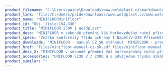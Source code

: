 ```yaml
---
product_filename: "C:\Users\paide\Downloads\www.weldplast.cz\markdown\minifloor-230v.md"
product_link: "file:/C:/Users/paide/Downloads/www.weldplast.cz/www.weldplast.cz/minifloor-230v"
product_name: "MINIFLOORMinifloor"
product_id: "Obj. číslo:154.330"
product_title: "MINIFLOOR 230V | Weldplast"
product_desc: "MINIFLOOR v sekundě přemění Váš horkovzdušný ruční přístroj ve svařovací automat. Zvýší kvalitu svaru usnadní práci a významně ušetří Váš čas. Jeho využití se vyplatí v menších prostorech a to již od délky svaru 12 m. Je velmi lehký (53 kg) a díky tomu snadno přenosný.Jediný automat s nejjednodušším možným připojením ručního horkovzdušného přístroje.Vhodný pro délky svarů od 12 m.Spolehlivá švýcarská kvalita.Vzhledem k 51 mm minimální vzdálenosti od zdi potřebujete jen jediný spoj po celé délce svaru a tím ušetříte mnoho času.MINIFLOOR je velmi lehký – 66 kg (včetně TRIAC / trysky) a snadno přenositelný.Vynikající přesnost po celé délce svaru."
product_specs: "Značka konformity Třída ochrany I NapětíV~230 PříkonW15 pohonná jednotka (1600 s TRIAC AT) FrekvenceHz50/60 Max. teplota°C40 - 620 Rychlostm/min05 - 5 Rozsah průtoku vzduchu%20 - 100 Rozměry (D x Š x V)mm 310 x 225 x 242 495 x 225 x 295 - s TRIAC AT  Hmotnostkg53 (66 včetně trysky)"
product_downloads: "MINIFLOOR - manuál CZ_SK stáhnout  MINIFLOOR - produktový list stáhnout"
product_href: "files/minifloor-manual-cz-sk.pdf files/minifloor-manual-cz-sk.pdf files/minifloor-flyer-cz.pdf files/minifloor-flyer-cz.pdf"
product_desc_2: "MINIFLOOR v sekundě přemění Váš horkovzdušný ruční přístroj ve svařovací automat. Zvýší kvalitu svaru usnadní práci a významně ušetří Váš čas. Jeho využití se vyplatí v menších prostorech a to již od délky svaru 12 m. Je velmi lehký (53 kg) a díky tomu snadno přenosný.Jediný automat s nejjednodušším možným připojením ručního horkovzdušného přístroje.Vhodný pro délky svarů od 12 m.Spolehlivá švýcarská kvalita.Vzhledem k 51 mm minimální vzdálenosti od zdi potřebujete jen jediný spoj po celé délce svaru a tím ušetříte mnoho času.MINIFLOOR je velmi lehký – 66 kg (včetně TRIAC / trysky) a snadno přenositelný.Vynikající přesnost po celé délce svaru."
product_accessories: "UNIFLOOR E230 V / 2300 W s odvíječem tryska úzkáUNIFLOOR S230V/2300W s odvíječem úzká tryskaUNIFLOOR E230 V / 2300 W s odvíječem úzká tryskaUNIFLOOR S230 V / 2300 W včetně boxu"
product_similar: ""
---
```

